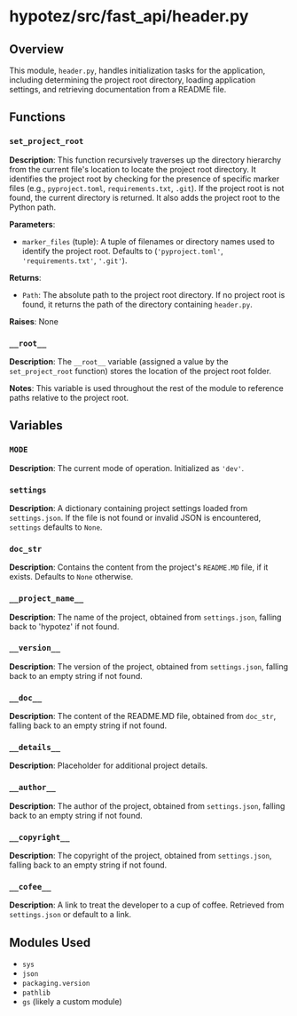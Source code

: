 # hypotez/src/fast_api/header.py

## Overview

This module, `header.py`, handles initialization tasks for the application, including determining the project root directory, loading application settings, and retrieving documentation from a README file.

## Functions

### `set_project_root`

**Description**: This function recursively traverses up the directory hierarchy from the current file's location to locate the project root directory.  It identifies the project root by checking for the presence of specific marker files (e.g., `pyproject.toml`, `requirements.txt`, `.git`). If the project root is not found, the current directory is returned.  It also adds the project root to the Python path.


**Parameters**:

- `marker_files` (tuple): A tuple of filenames or directory names used to identify the project root. Defaults to (`'pyproject.toml'`, `'requirements.txt'`, `'.git'`).


**Returns**:

- `Path`: The absolute path to the project root directory. If no project root is found, it returns the path of the directory containing `header.py`.


**Raises**:
None


### `__root__`

**Description**: The `__root__` variable (assigned a value by the `set_project_root` function) stores the location of the project root folder.

**Notes**:  This variable is used throughout the rest of the module to reference paths relative to the project root.


## Variables

### `MODE`

**Description**: The current mode of operation. Initialized as `'dev'`.


### `settings`

**Description**: A dictionary containing project settings loaded from `settings.json`.  If the file is not found or invalid JSON is encountered, `settings` defaults to `None`.


### `doc_str`

**Description**: Contains the content from the project's `README.MD` file, if it exists. Defaults to `None` otherwise.


### `__project_name__`

**Description**: The name of the project, obtained from `settings.json`, falling back to 'hypotez' if not found.


### `__version__`

**Description**: The version of the project, obtained from `settings.json`, falling back to an empty string if not found.


### `__doc__`

**Description**: The content of the README.MD file, obtained from `doc_str`, falling back to an empty string if not found.


### `__details__`

**Description**: Placeholder for additional project details.


### `__author__`

**Description**: The author of the project, obtained from `settings.json`, falling back to an empty string if not found.


### `__copyright__`

**Description**: The copyright of the project, obtained from `settings.json`, falling back to an empty string if not found.


### `__cofee__`

**Description**: A link to treat the developer to a cup of coffee. Retrieved from `settings.json` or default to a link.


## Modules Used

- `sys`
- `json`
- `packaging.version`
- `pathlib`
- `gs` (likely a custom module)